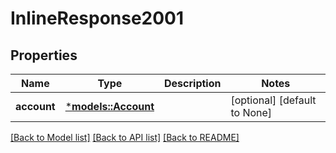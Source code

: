# InlineResponse2001

## Properties
Name | Type | Description | Notes
------------ | ------------- | ------------- | -------------
**account** | [***models::Account**](Account.md) |  | [optional] [default to None]

[[Back to Model list]](../README.md#documentation-for-models) [[Back to API list]](../README.md#documentation-for-api-endpoints) [[Back to README]](../README.md)


